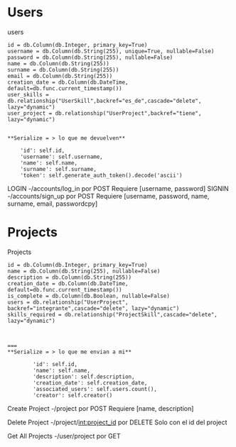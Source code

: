 
# Users

users

    id = db.Column(db.Integer, primary_key=True)
    username = db.Column(db.String(255), unique=True, nullable=False)
    password = db.Column(db.String(255), nullable=False)
    name = db.Column(db.String(255))
    surname = db.Column(db.String(255)) 
    email = db.Column(db.String(255))
    creation_date = db.Column(db.DateTime, default=db.func.current_timestamp())
    user_skills = db.relationship("UserSkill",backref="es_de",cascade="delete", lazy="dynamic")
    user_project = db.relationship("UserProject",backref="tiene", lazy="dynamic")


    **Serialize = > lo que me devuelven**

        'id': self.id,
        'username': self.username,
        'name': self.name,
        'surname': self.surname,
        'token': self.generate_auth_token().decode('ascii')  

LOGIN
    -/accounts/log_in por POST
    Requiere [username, password]
SIGNIN
    -/accounts/sign_up por POST
    Requiere [username, password, name, surname, email, passwordcpy]



# Projects

Projects

    id = db.Column(db.Integer, primary_key=True)
    name = db.Column(db.String(255), nullable=False)
    description = db.Column(db.String(255))
    creation_date = db.Column(db.DateTime, default=db.func.current_timestamp())
    is_complete = db.Column(db.Boolean, nullable=False)
    users = db.relationship("UserProject", backref="integrante",cascade="delete", lazy="dynamic")
    skills_required = db.relationship("ProjectSkill",cascade="delete", lazy="dynamic")



    ===
    **Serialize = > lo que me envian a mi**

            'id': self.id,
            'name': self.name,
            'description': self.description,
            'creation_date': self.creation_date,
            'associated_users': self.users.count(),
            'creator': self.creator()


Create Project
      -/project por POST
      Requiere [name, description]

Delete Project
      -/project/<int:project_id> por DELETE
      Solo con el id del project 

Get All Projects
      -/user/project por GET
